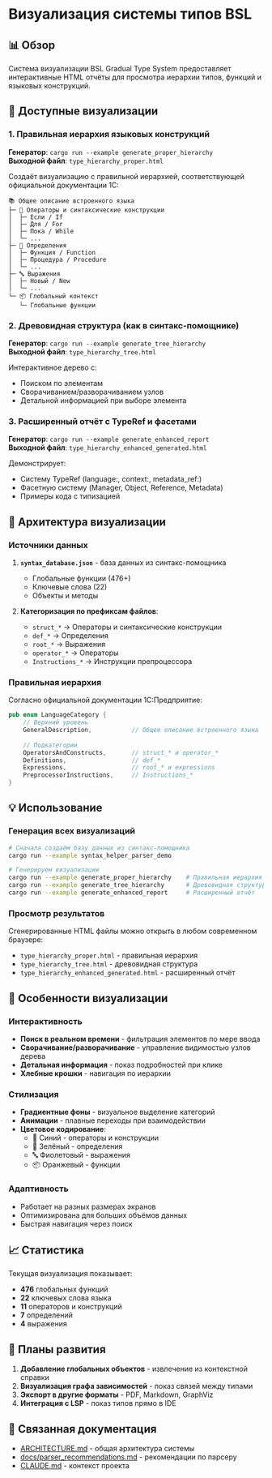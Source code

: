 # Визуализация системы типов BSL

## 📊 Обзор

Система визуализации BSL Gradual Type System предоставляет интерактивные HTML отчёты для просмотра иерархии типов, функций и языковых конструкций.

## 🎯 Доступные визуализации

### 1. Правильная иерархия языковых конструкций
**Генератор**: `cargo run --example generate_proper_hierarchy`  
**Выходной файл**: `type_hierarchy_proper.html`

Создаёт визуализацию с правильной иерархией, соответствующей официальной документации 1С:

```
📚 Общее описание встроенного языка
├─ 🔧 Операторы и синтаксические конструкции
│  ├─ Если / If
│  ├─ Для / For
│  ├─ Пока / While
│  └─ ...
├─ 📝 Определения
│  ├─ Функция / Function
│  ├─ Процедура / Procedure
│  └─ ...
├─ 🔤 Выражения
│  ├─ Новый / New
│  └─ ...
└─ 📦 Глобальный контекст
   └─ Глобальные функции
```

### 2. Древовидная структура (как в синтакс-помощнике)
**Генератор**: `cargo run --example generate_tree_hierarchy`  
**Выходной файл**: `type_hierarchy_tree.html`

Интерактивное дерево с:
- Поиском по элементам
- Сворачиванием/разворачиванием узлов
- Детальной информацией при выборе элемента

### 3. Расширенный отчёт с TypeRef и фасетами
**Генератор**: `cargo run --example generate_enhanced_report`  
**Выходной файл**: `type_hierarchy_enhanced_generated.html`

Демонстрирует:
- Систему TypeRef (language:, context:, metadata_ref:)
- Фасетную систему (Manager, Object, Reference, Metadata)
- Примеры кода с типизацией

## 🔧 Архитектура визуализации

### Источники данных

1. **`syntax_database.json`** - база данных из синтакс-помощника
   - Глобальные функции (476+)
   - Ключевые слова (22)
   - Объекты и методы

2. **Категоризация по префиксам файлов**:
   - `struct_*` → Операторы и синтаксические конструкции
   - `def_*` → Определения
   - `root_*` → Выражения
   - `operator_*` → Операторы
   - `Instructions_*` → Инструкции препроцессора

### Правильная иерархия

Согласно официальной документации 1С:Предприятие:

```rust
pub enum LanguageCategory {
    // Верхний уровень
    GeneralDescription,           // Общее описание встроенного языка
    
    // Подкатегории
    OperatorsAndConstructs,       // struct_* и operator_*
    Definitions,                  // def_*
    Expressions,                  // root_* и expressions
    PreprocessorInstructions,     // Instructions_*
}
```

## 💡 Использование

### Генерация всех визуализаций

```bash
# Сначала создаём базу данных из синтакс-помощника
cargo run --example syntax_helper_parser_demo

# Генерируем визуализации
cargo run --example generate_proper_hierarchy    # Правильная иерархия
cargo run --example generate_tree_hierarchy      # Древовидная структура
cargo run --example generate_enhanced_report     # Расширенный отчёт
```

### Просмотр результатов

Сгенерированные HTML файлы можно открыть в любом современном браузере:
- `type_hierarchy_proper.html` - правильная иерархия
- `type_hierarchy_tree.html` - древовидная структура
- `type_hierarchy_enhanced_generated.html` - расширенный отчёт

## 🎨 Особенности визуализации

### Интерактивность
- **Поиск в реальном времени** - фильтрация элементов по мере ввода
- **Сворачивание/разворачивание** - управление видимостью узлов дерева
- **Детальная информация** - показ подробностей при клике
- **Хлебные крошки** - навигация по иерархии

### Стилизация
- **Градиентные фоны** - визуальное выделение категорий
- **Анимации** - плавные переходы при взаимодействии
- **Цветовое кодирование**:
  - 🔧 Синий - операторы и конструкции
  - 📝 Зелёный - определения
  - 🔤 Фиолетовый - выражения
  - 📦 Оранжевый - функции

### Адаптивность
- Работает на разных размерах экранов
- Оптимизирована для больших объёмов данных
- Быстрая навигация через поиск

## 📈 Статистика

Текущая визуализация показывает:
- **476** глобальных функций
- **22** ключевых слова языка
- **11** операторов и конструкций
- **7** определений
- **4** выражения

## 🚀 Планы развития

1. **Добавление глобальных объектов** - извлечение из контекстной справки
2. **Визуализация графа зависимостей** - показ связей между типами
3. **Экспорт в другие форматы** - PDF, Markdown, GraphViz
4. **Интеграция с LSP** - показ типов прямо в IDE

## 🔗 Связанная документация

- [ARCHITECTURE.md](ARCHITECTURE.md) - общая архитектура системы
- [docs/parser_recommendations.md](parser_recommendations.md) - рекомендации по парсеру
- [CLAUDE.md](../CLAUDE.md) - контекст проекта